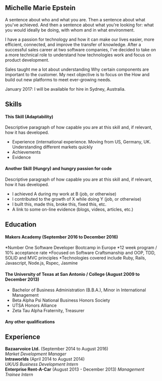 ## Michelle Marie Epstein

A sentence about who and what you are. Then a sentence about what you've achieved. And then a sentence about what you're looking for: what you would ideally be doing, with whom and in what environment.

I have a passion for technology and how it can make our lives easier, more efficient, connected, and improve the transfer of knowledge. After a successful sales career at two software companies, I've decided to take on a more technical role to understand how technologies work and focus on product development.

Sales taught me a lot about understanding Why certain components are important to the customer. My next objective is to focus on the How and build out new platforms to meet ever-growing needs.

January 2017: I will be available for hire in Sydney, Australia.


## Skills

#### This Skill (Adaptability)

Descriptive paragraph of how capable you are at this skill and, if relevant, how it has developed.

- Experience (international experience. Moving from US, Germany, UK. Understanding different markets quickly
- Achievements
- Evidence

#### Another Skill (Hungry) and hungry passion for code

Descriptive paragraph of how capable you are at this skill and, if relevant, how it has developed.

- I achieved A during my work at B (job, or otherwise)
- I contributed to the growth of X while doing Y (job, or otherwise)
- I built this, made this, broke this, fixed this, etc.
- A link to some on-line evidence (blogs, videos, articles, etc.)

## Education

#### Makers Academy (September 2016 to December 2016)

*Number One Software Developer Bootcamp in Europe
*12 week program / 10% acceptance rate
*Focused on Software Craftsmanship and OOP, TDD, SOLID and MVC principles
*Technologies covered include Ruby, Rails, Javascript, Node.js, Rspec, Jasmine

#### The University of Texas at San Antonio / College (August 2009 to December 2013)

- Bachelor of Business Administration (B.B.A.), Minor in International Management
- Beta Alpha Psi National Business Honors Society
- UTSA Honors Alliance
- Zeta Tau Alpha Fraternity, Treasurer  


#### Any other qualifications

## Experience

**Bazaarvoice Ltd.** (September 2014 to August 2016)    
*Market Development Manager*  
**Intraworlds** (April 2014 to August 2014)   
*UK/US Business Development Intern*  
**Enterprise Rent-A-Car** (August 2013 - December 2013)
*Management Trainee Intern*
